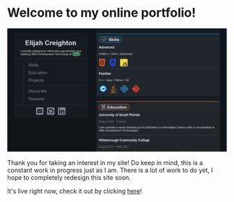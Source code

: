 # Welcome to my online portfolio!
![A screenshot of the portfolio site](images/screenshot.png)

Thank you for taking an interest in my site! Do keep in mind, this is a constant work in progress just as I am.
There is a lot of work to do yet, I hope to completely redesign this site soon.

It's live right now, check it out by clicking [here](creightoneli.github.io)!